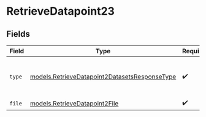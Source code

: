 # RetrieveDatapoint23


## Fields

| Field                                                                                                | Type                                                                                                 | Required                                                                                             | Description                                                                                          |
| ---------------------------------------------------------------------------------------------------- | ---------------------------------------------------------------------------------------------------- | ---------------------------------------------------------------------------------------------------- | ---------------------------------------------------------------------------------------------------- |
| `type`                                                                                               | [models.RetrieveDatapoint2DatasetsResponseType](../models/retrievedatapoint2datasetsresponsetype.md) | :heavy_check_mark:                                                                                   | The type of the content part. Always `file`.                                                         |
| `file`                                                                                               | [models.RetrieveDatapoint2File](../models/retrievedatapoint2file.md)                                 | :heavy_check_mark:                                                                                   | N/A                                                                                                  |